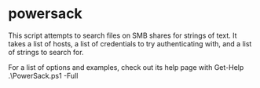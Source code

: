 # powersack

This script attempts to search files on SMB shares for strings of text. It takes a list of hosts, a list of credentials to try authenticating with, and a list of strings to search for.  

For a list of options and examples, check out its help page with Get-Help .\PowerSack.ps1 -Full
